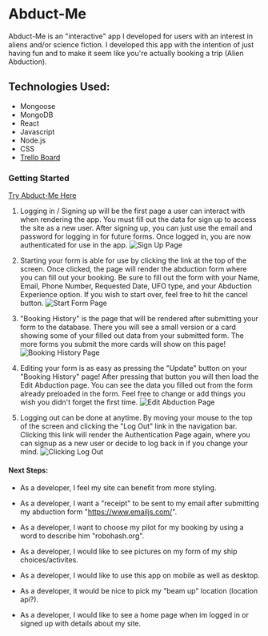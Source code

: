 # Abduct-Me

Abduct-Me is an "interactive" app I developed for users with an interest in aliens and/or science fiction. I developed this app with the intention of just having fun and to make it seem like you're actually booking a trip (Alien Abduction).

## Technologies Used:

* Mongoose
* MongoDB
* React
* Javascript
* Node.js
* CSS
* [Trello Board](https://trello.com/b/94vgBiV0/abduct "trello link")

### Getting Started

[Try Abduct-Me Here](https://abduct-me-970d34075b0d.herokuapp.com/ "app link")

1. Logging in / Signing up will be the first page a user can interact with when rendering the app. You must fill out the data for sign up to access the site as a new user. After signing up, you can just use the email and password for logging in for future forms. Once logged in, you are now authenticated for use in the app.
![Sign Up Page](https://imgur.com/VDMVjVZ)

2. Starting your form is able for use by clicking the link at the top of the screen. Once clicked, the page will render the abduction form where you can fill out your booking. Be sure to fill out the form with your Name, Email, Phone Number, Requested Date, UFO type, and your Abduction Experience option. If you wish to start over, feel free to hit the cancel button.
![Start Form Page](https://imgur.com/KeY8bXA)

3. "Booking History" is the page that will be rendered after submitting your form to the database. There you will see a small version or a card showing some of your filled out data from your submitted form. The more forms you submit the more cards will show on this page!
![Booking History Page](https://imgur.com/MiiQhSV)

4. Editing your form is as easy as pressing the "Update" button on your "Booking History" page! After pressing that button you will then load the Edit Abduction page. You can see the data you filled out from the form already preloaded in the form. Feel free to change or add things you wish you didn't forget the first time.
![Edit Abduction Page](https://imgur.com/x7TuPCB)

5. Logging out can be done at anytime. By moving your mouse to the top of the screen and clicking the "Log Out" link in the navigation bar. Clicking this link will render the Authentication Page again, where you can signup as a new user or decide to log back in if you change your mind.
![Clicking Log Out](https://imgur.com/dqTs6Pc)

#### Next Steps:

* As a developer, I feel my site can benefit from more styling.

* As a developer, I want a "receipt" to be sent to my email after submitting my abduction form "https://www.emailjs.com/".

* As a developer, I want to choose my pilot for my booking by using a word to describe him "robohash.org".

* As a developer, I would like to see pictures on my form of my ship choices/activites.

* As a developer, I would like to use this app on mobile as well as desktop.

* As a developer, it would be nice to pick my "beam up" location (location api?).

* As a developer, I would like to see a home page when im logged in or signed up with details about my site.
